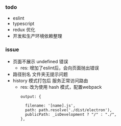 ### todo

- eslint
- typescript
- redux 优化
- 开发和生产环境依赖整理

### issue

- 页面不展示 undefined 错误
  - res: 增加了eslint后，会向页面抛出错误
- 路径别名 文件夹无提示问题
- history 模式打包后 服务正常访问路由
  - res: 改为使用 hash 模式，配置webpack
    ```
    output: {

      filename: '[name].js',
      path: path.resolve('./dist/electron'),
      publicPath: _isDevelopment ? "/" : "./",
    },
    ```